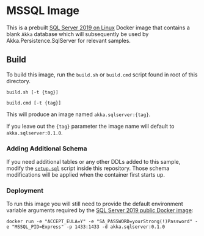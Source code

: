 # MSSQL Image

This is a prebuilt [SQL Server 2019 on Linux](https://docs.microsoft.com/en-us/sql/linux/sql-server-linux-whats-new-2019) Docker image that contains a blank `Akka` database which will subsequently be used by Akka.Persistence.SqlServer for relevant samples.

## Build

To build this image, run the `build.sh` or `build.cmd` script found in root of this directory.

```shell
build.sh [-t {tag}]
````

```shell
build.cmd [-t {tag}]
```

This will produce an image named `akka.sqlserver:{tag}`.

If you leave out the `{tag}` parameter the image name will default to `akka.sqlserver:0.1.0`.

### Adding Additional Schema

If you need additional tables or any other DDLs added to this sample, modify the [`setup.sql`](setup.sql) script inside this repository. Those schema modifications will be applied when the container first starts up.

### Deployment

To run this image you will still need to provide the default environment variable arguments required by the [SQL Server 2019 public Docker image](https://hub.docker.com/_/microsoft-mssql-server):

```shell
docker run -e "ACCEPT_EULA=Y" -e "SA_PASSWORD=yourStrong(!)Password" -e "MSSQL_PID=Express" -p 1433:1433 -d akka.sqlserver:0.1.0
```